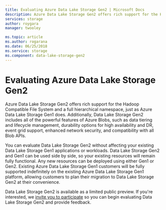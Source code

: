 ```yaml
---
title: Evaluating Azure Data Lake Storage Gen2 | Microsoft Docs
description: Azure Data Lake Storage Gen2 offers rich support for the Hadoop Compatible File System and a full hierarchical namespace, just as Azure Data Lake Storage Gen1 does.
services: storage
author: roygara
manager: twooley

ms.topic: article
ms.author: rogarana
ms.date: 06/25/2018
ms.service: storage
ms.component: data-lake-storage-gen2
---
```


# Evaluating Azure Data Lake Storage Gen2

Azure Data Lake Storage Gen2 offers rich support for the Hadoop Compatible File System and a full hierarchical namespace, just as Azure Data Lake Storage Gen1 does. Additionally, Data Lake Storage Gen2 includes all of the powerful features of Azure Blobs, such as data tiering and lifecycle management, durability options for high availability and DR, event grid support, enhanced network security, and compatibility with all Blob APIs.

You can evaluate Data Lake Storage Gen2 without affecting your existing Data Lake Storage Gen1 applications or workloads. Data Lake Storage Gen2 and Gen1 can be used side by side, so your existing resources will remain fully functional. Any new resources can be deployed using either Gen1 or Gen2. Existing Azure Data Lake Storage Gen1 customers will be fully supported indefinitely on the existing Azure Data Lake Storage Gen1 platform, allowing customers to plan their migration to Data Lake Storage Gen2 at their convenience.

Data Lake Storage Gen2 is available as a limited public preview. If you're interested, we [invite you to participate](https://aka.ms/adlsgen2signup) so you can begin evaluating Data Lake Storage Gen2 and provide feedback.
